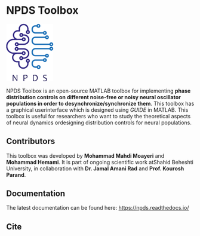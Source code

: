 # NPDS Toolbox

<img src="https://github.com/cmplab/npds-toolbox/blob/main/docs/Pictures/NPDS-logo.svg" alt="alt text" width=25%>

NPDS  Toolbox  is  an  open-source  MATLAB  toolbox  for  implementing  **phase distribution controls on different noise-free or noisy neural oscillator populations in order to desynchronize/synchronize them**. This toolbox has a graphical userinterface which is designed using *GUIDE* in MATLAB.  This toolbox is useful for researchers who want to study the theoretical aspects of neural  dynamics  ordesigning  distribution controls for neural populations.

## Contributors

This toolbox was developed by **Mohammad Mahdi Moayeri** and **Mohammad Hemami**.  It is part of ongoing scientific work atShahid Beheshti University, in collaboration with **Dr. Jamal Amani Rad** and **Prof. Kourosh Parand**.

## Documentation

The latest documentation can be found here: https://npds.readthedocs.io/

## Cite


